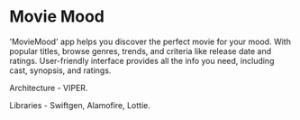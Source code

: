 # Movie Mood

'MovieMood' app helps you discover the perfect movie for your mood. With popular titles, browse genres, trends, and criteria like release date and ratings. User-friendly interface provides all the info you need, including cast, synopsis, and ratings. 

Architecture - VIPER.

Libraries - Swiftgen, Alamofire, Lottie.
